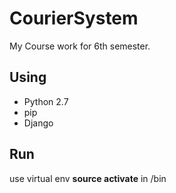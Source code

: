# CourierSystem
My Course work for 6th semester. 
<h2>Using</h2>
<ul>
<li>
Python 2.7
</li>
<li>
pip
</li>
<li>
Django
</li>
</ul>
<h2>Run</h2>
use virtual env 
<strong>source activate</strong> in /bin 
